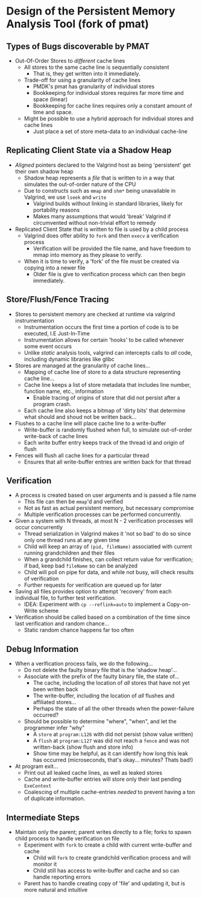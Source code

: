 # Design of the Persistent Memory Analysis Tool (fork of pmat)

## Types of Bugs discoverable by PMAT

* Out-Of-Order Stores to _different_ cache lines
  * All stores to the same cache line is sequentially consistent
    * That is, they get written into it immediately.
  * Trade-off for using a granularity of cache lines
    * PMDK's pmat has granularity of individual stores
    * Bookkeeping for individual stores requires far more time and space (linear)
    * Bookkeeping for cache lines requires only a constant amount of time and space.
  * Might be possible to use a hybrid approach for individual stores and cache lines
    * Just place a set of store meta-data to an individual cache-line

## Replicating Client State via a Shadow Heap

* _Aligned_ pointers declared to the Valgrind host as being 'persistent' get their own shadow heap
  * Shadow heap represents a _file_ that is written to in a way that simulates the out-of-order nature of the CPU
  * Due to constructs such as `mmap` and `shm*` being unavailable in Valgrind, we use `lseek` and `write`
    * Valgrind builds without linking in standard libraries, likely for portability reasons
    * Makes many assumptions that would 'break' Valgrind if circumvented without non-trivial effort to remedy
* Replicated Client State that is written to file is used by a child process
  * Valgrind does offer ability to `fork` and then `execv` a verification process
    * Verification will be provided the file name, and have freedom to mmap into memory as they please to verify.
  * When it is time to verify, a 'fork' of the file must be created via copying into a newer file
    * Older file is give to verification process which can then begin immediately.
    

## Store/Flush/Fence Tracing

* Stores to persistent memory are checked at runtime via valgrind instrumentation
  * Instrumentation occurs the first time a portion of code is to be executed, I.E Just-In-Time
  * Instrumentation allows for certain 'hooks' to be called whenever some event occurs
  * Unlike _static_ analysis tools, valgrind can intercepts calls to _all_ code, including dynamic libraries like glibc
* Stores are managed at the granularity of cache lines...
  * Mapping of cache line of store to a data structure representing cache line...
  * Cache line keeps a list of store metadata that includes line number, function name, etc., information
    * Enable tracing of origins of store that did not persist after a program crash.
  * Each cache line also keeps a bitmap of 'dirty bits' that determine what should and shoud not be written back...
* Flushes to a cache line will place cache line to a write-buffer
  * Write-buffer is randomly flushed when full, to simulate out-of-order write-back of cache lines
  * Each write buffer entry keeps track of the thread id and origin of flush
* Fences will flush all cache lines for a particular thread
  * Ensures that all write-buffer entries are written back for that thread

## Verification

* A process is created based on user arguments and is passed a file name
  * This file can then be `mmap`'d and verified
  * Not as fast as actual persistent memory, but necessary compromise
  * Multiple verification processes can be performed concurrently.
* Given a system with N threads, at most N - 2 verification processes will occur concurrently
  * Thread serialization in Valgrind makes it 'not so bad' to do so since only one thread runs at any given time
  * Child will keep an array of `(pid, fileName)` associatied with current running grandchildren and their files
  * When a grandchild finishes, can collect return value for verification; if bad, keep bad `fileName` so can be analyzed
  * Child will poll on pipe for data, and while not busy, will check results of verification
  * Further requests for verification are queued up for later
* Saving all files provides option to attempt 'recovery' from each individual file, to further test verification.
  * IDEA: Experiment with `cp --reflink=auto` to implement a Copy-on-Write scheme
* Verification should be called based on a combination of the time since last verification and random chance...
  * Static random chance happens far too often
  
## Debug Information

* When a verification process fails, we do the following...
  * Do not delete the faulty binary file that is the 'shadow heap'...
  * Associate with the prefix of the faulty binary file, the state of...
    * The cache, including the location of _all_ stores that have not yet been written back
    * The write-buffer, including the location of _all_ flushes and affiliated stores...
    * Perhaps the state of all the other threads when the power-failure occurred?
  * Should be possible to determine "where", "when", and let the programmer infer "why"
    * A `store` at `program:L126` with did not persist (show value written)
    * A `flush` at `program:L127` was did not reach a `fence` and was not written-back (show flush and store info)
    * Show time may be helpful, as it can identify how long this leak has occurred (microseconds, that's okay... minutes? Thats bad!)
* At program exit...
  * Print out all leaked cache lines, as well as leaked stores
  * Cache and write-buffer entries will store only their last pending `ExeContext`
  * Coalescing of multiple cache-entries _needed_ to prevent having a ton of duplicate information.

## Intermediate Steps

* Maintain only the parent; parent writes directly to a file; forks to spawn child process to handle verification on file
  * Experiment with `fork` to create a child with current write-buffer and cache
    * Child will `fork` to create grandchild verification process and will monitor it
    * Child still has access to write-buffer and cache and so can handle reporting errors
  * Parent has to handle creating copy of 'file' and updating it, but is more natural and intuitive
  

